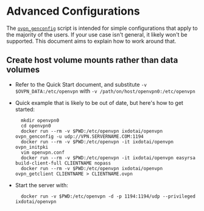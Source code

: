 # Advanced Configurations

The [`ovpn_genconfig`](/bin/ovpn_genconfig) script is intended for simple configurations that apply to the majority of the users.  If your use case isn't general, it likely won't be supported.  This document aims to explain how to work around that.

## Create host volume mounts rather than data volumes

* Refer to the Quick Start document, and substitute `-v $OVPN_DATA:/etc/openvpn` with `-v /path/on/host/openvpn0:/etc/openvpn`
* Quick example that is likely to be out of date, but here's how to get started:

        mkdir openvpn0
        cd openvpn0
        docker run --rm -v $PWD:/etc/openvpn ixdotai/openvpn ovpn_genconfig -u udp://VPN.SERVERNAME.COM:1194
        docker run --rm -v $PWD:/etc/openvpn -it ixdotai/openvpn ovpn_initpki
        vim openvpn.conf
        docker run --rm -v $PWD:/etc/openvpn -it ixdotai/openvpn easyrsa build-client-full CLIENTNAME nopass
        docker run --rm -v $PWD:/etc/openvpn ixdotai/openvpn ovpn_getclient CLIENTNAME > CLIENTNAME.ovpn

* Start the server with:

        docker run -v $PWD:/etc/openvpn -d -p 1194:1194/udp --privileged ixdotai/openvpn
